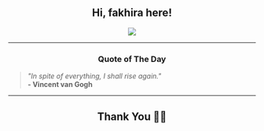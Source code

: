 <h2 align="center"> Hi, fakhira here!</h2>

<p align="center">
<a href="https://github.com/fakhiralkda" alt="github streak"><img src="https://dvst-streak.herokuapp.com/?user=fakhiralkda&theme=tokyonight&fire=DD472C"></a>
</p>

<hr>
<h3 align="center">Quote of The Day</h3>
<p align="center">
<blockquote>
<i>"In spite of everything, I shall rise again."</i>
<br>
<b>- Vincent van Gogh</b>
</blockquote>
</p>


<hr>
<h2 align="center">Thank You 🙏🏼</h2>
